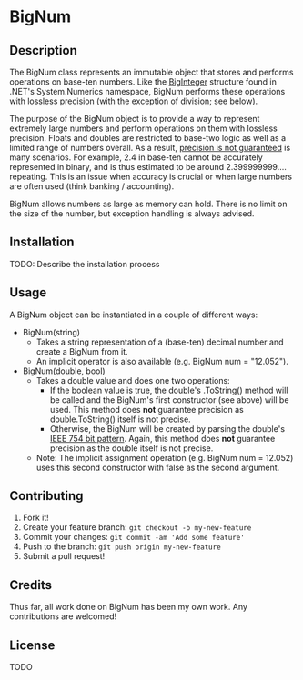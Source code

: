# BigNum
## Description
The BigNum class represents an immutable object that stores and performs operations on base-ten numbers. Like the [BigInteger](https://msdn.microsoft.com/en-us/library/system.numerics.biginteger(v=vs.110).aspx) structure found in .NET's System.Numerics namespace, BigNum performs these operations with lossless precision (with the exception of division; see below). 

The purpose of the BigNum object is to provide a way to represent extremely large numbers and perform operations on them with lossless precision. Floats and doubles are restricted to base-two logic as well as a limited range of numbers overall. As a result, [precision is not guaranteed](http://docs.oracle.com/cd/E19957-01/806-3568/ncg_goldberg.html) is many scenarios. For example, 2.4 in base-ten cannot be accurately represented in binary, and is thus estimated to be around 2.399999999.... repeating. This is an issue when accuracy is crucial or when large numbers are often used (think banking / accounting). 

BigNum allows numbers as large as memory can hold. There is no limit on the size of the number, but exception handling is always advised. 
## Installation
TODO: Describe the installation process
## Usage
A BigNum object can be instantiated in a couple of different ways:

* BigNum(string)
	*  Takes a string representation of a (base-ten) decimal number and create a BigNum from it.
	* An implicit operator is also available (e.g. BigNum num = "12.052").
* BigNum(double, bool)
	* Takes a double value and does one two operations:
		* If the boolean value is true, the double's .ToString() method will be called and the BigNum's first constructor (see above) will be used. This method does **not** guarantee precision as double.ToString() itself is not precise. 
		* Otherwise, the BigNum will be created by parsing the double's [IEEE 754 bit pattern](https://en.wikipedia.org/wiki/Double-precision_floating-point_format). Again, this method does **not** guarantee precision as the double itself is not precise.
	* Note: The implicit assignment operation (e.g. BigNum num = 12.052) uses this second constructor with false as the second argument.
## Contributing
1. Fork it!
2. Create your feature branch: `git checkout -b my-new-feature`
3. Commit your changes: `git commit -am 'Add some feature'`
4. Push to the branch: `git push origin my-new-feature`
5. Submit a pull request!
## Credits
Thus far, all work done on BigNum has been my own work. Any contributions are welcomed!
## License
TODO
